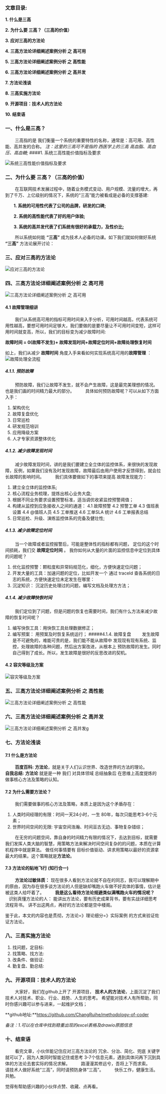 ### 文章目录:
**1. 什么是三高**

**2. 为什么要 三高？（三高的价值）**

**3. 应对三高的方法论**

**4. 三高方法论详细阐述案例分析 之 高可用**

**5. 三高方法论详细阐述案例分析 之 高性能**

**6.  三高方法论详细阐述案例分析 之 高并发**

**7. 方法论浅谈**

**8. 三高实施方法论**

**9. 开源项目：技术人的方法论**

**10. 结束语**


### 一、什么是三高？
&nbsp; &nbsp; &nbsp; &nbsp; 三高指的是  我们衡量一个系统的重要特性的名称，通常是：高可用、高性能、高并发的合称。
*注：这里的三高可不是指的 西医学上的三高 高血脂、高血压、高血糖;*
####1. 系统三高性能价值指标及要求

![系统三高性能价值指标及要求](https://upload-images.jianshu.io/upload_images/4123569-7c19fb4b19718806.png?imageMogr2/auto-orient/strip%7CimageView2/2/w/1240)


### 二、为什么要 三高？（三高的价值）
&nbsp; &nbsp; &nbsp; &nbsp; 在互联网技术发展过程中，随着业务模式变动、用户规模、流量的增大，再到了千万、上亿级别的情况下，系统的“三高”能力被看成是必备的支撑基建:

&nbsp; &nbsp; &nbsp; &nbsp;**1. 系统的可用性代表了公司的品牌，研发的口碑;**

&nbsp; &nbsp; &nbsp; &nbsp;**2. 系统的高性能代表了好的用户体验;**

&nbsp; &nbsp; &nbsp; &nbsp;**3. 系统的高并发代表了们系统有很好的承载力，及性价比;**

&nbsp; &nbsp; &nbsp; &nbsp; 所以系统如何能 **“三高”** 成为技术人必备的功课。如下我们就如何做好系统 **“三高”** 方法论展开讨论：

### 三、应对三高的方法论
![应对三高的方法论](https://upload-images.jianshu.io/upload_images/4123569-05c7e5ced68a37f1.png?imageMogr2/auto-orient/strip%7CimageView2/2/w/1240)

### 四、三高方法论详细阐述案例分析 之 高可用
![三高方法论详细阐述案例分析 之 高可用](https://upload-images.jianshu.io/upload_images/4123569-18b29a82d4e9c3e8.png?imageMogr2/auto-orient/strip%7CimageView2/2/w/1240)


#### 4.1 故障管理细讲
&nbsp; &nbsp; &nbsp; &nbsp; 我们从系统高可用的指标可用时间来入手分析，可用时间越高，代表系统可用性越高，要想可用时间足够大，我们要做的是要尽量让不可用时间变短，这样可用时间就变高，所以，我们的目标变为减少故障时间:
&nbsp; &nbsp; &nbsp; &nbsp; 

**故障时间 = 0(故障不发生)+ 故障发现时间+故障定位时间+故障处理恢复时间**


如上，我们从减少 **故障时间** 角度入手来看如何实现系统高可用的**故障管理** ：
![故障处理全流程](https://upload-images.jianshu.io/upload_images/4123569-8f8f4ee483fd71ba.png?imageMogr2/auto-orient/strip%7CimageView2/2/w/1240)



##### 4.1.1. 预防故障
&nbsp; &nbsp; &nbsp; &nbsp; 预防故障，我们让故障不发生，就不会产生故障，这是最完美理想的情况。也是我们画的时间精力最大的部分。
&nbsp; &nbsp; &nbsp; &nbsp; 具体如何预防故障呢？可以从如下方面入手：
1. 架构优化 
2.  故障复盘优化 
3. 日常巡检 
4. 研发规范培训 
5. 应用降级方案
6. 人才专家资源整体优化
##### 4.1.2. 减少故障发现时间
&nbsp; &nbsp; &nbsp; &nbsp; 减少故障发现时间，讲的是我们要建立全立体的监控体系，来很快的发现故障，反例，如果我们没有及时发现故障，故障最后由用户使用才反馈得到，就会拉长故障的影响时间。
&nbsp; &nbsp; &nbsp; &nbsp; 我们具体要做如下的事项来提高 故障发现能力：
1. 建立全立体的监控体系;
2. 核心流程业务梳理，提炼出核心业务大盘;
3. 根据不同业务要求设置预警标准，适当调优收紧监控预警阈值；
4. 构建从监控到应急接收人之间的通道：
  4.1 故障预警
  4.2 预警工单
  4.3 值班表设置
  4.4 @值班人员
  4.5 工单推送
  4.6 工单SLA 统计
  4.6 工单报表总结
4. 日常巡检、升级、演练监控体系的完备及健壮性; 

##### 4.1.3. 减少故障定位时间
&nbsp; &nbsp; &nbsp; &nbsp;  当一个故障或者监控报警后，可能是整体性的指标都有问题， 定位的这个时间损耗，我们交 **故障定位时间**  。  我你如何从大量的片面的监控信息中定位到具体的问题呢？
1. 优化监控预警：颗粒度和异常码规范化，细化，方便快速定位问题；
2. 开发大量的工具：加速问题的定位，比如开发一个 通过 traceId 查各系统的日志的系统，方便快速定位未定发生在哪里：
3. 沉淀知识：  沉淀历史处理过的问题，编写文档及处理方方法；
   
##### 4.1.4. 减少故障快恢时间
&nbsp; &nbsp; &nbsp; &nbsp; 我们定位到了问题，但是问题的恢复也需要时间，我们有什么方法来减少故障的恢复时间呢？
1. 编写快恢工具：用快恢工具处理数据修正；
2. 编写预案： 用预案及时恢复系统运行；
#####4.1.4. 故障复盘
&nbsp; &nbsp; &nbsp; &nbsp; 发生故障是不可避免的，难能可贵的是，我们能不能从故障中 发现现有现有系统、监控，处理故障的各种问题，然后出方案改进，从根本上 预防故障的发生。同时自己得到了成长。所以，发生故障是很好的反思改进的契机。



#### 4.2 容灾等级及方案
![容灾等级及方案](https://upload-images.jianshu.io/upload_images/4123569-6a6c36fb78e4b741.png?imageMogr2/auto-orient/strip%7CimageView2/2/w/1240)

### 五、三高方法论详细阐述案例分析 之 高性能

![三高方法论详细阐述案例分析 之 高性能](https://upload-images.jianshu.io/upload_images/4123569-9074de3cb663acaf.png?imageMogr2/auto-orient/strip%7CimageView2/2/w/1240)


### 六、三高方法论详细阐述案例分析 之 高并发
![三高方法论详细阐述案例分析 之 高并发g](https://upload-images.jianshu.io/upload_images/4123569-bbe24910373a3602.png?imageMogr2/auto-orient/strip%7CimageView2/2/w/1240)

### 七、方法论浅谈
#### 7.1 什么是方法论
&nbsp; &nbsp; &nbsp; &nbsp;  **百度百科:**  **方法论**，就是关于人们认识世界、改造世界的方法的理论。
&nbsp; &nbsp; &nbsp; &nbsp;  **自我总结:** **方法论** 就是是一种 我们 对具体领域 总结抽象后 在思维上高度提炼的做事核心方法及策略的认知。 
#### 7.2 为什么需要方法论？
&nbsp; &nbsp; &nbsp; &nbsp; 我们需要做事的核心方法及策略，本质上是因为这个矛盾存在：
1. 人类时间经理的有限：时间一天24小时，一生 80年，每次只能思考3-6个元素；
2. 世界时间空间的无限: 宇宙空间浩瀚、时间亘古无边、事物复杂错综；

&nbsp; &nbsp; &nbsp; &nbsp; 在无穷的问题空间，靠自身的时间精力有限的情况下，去达到目标，就需要我们发挥人类大脑的智慧，用策略方法来解决时间空间复杂的的问题，本质在计算机程序中就是算法。
做任何事情要有 目标价值驱动、讲求用策略以最好的资源拿最大的结果。这个策略就是**方法论**。
#### 7.3 方法论的贴地飞行 (知行合一)

&nbsp; &nbsp; &nbsp; &nbsp; **方法论过敏体质：** 现在很多人看到方法论就不自在的同志，我可以理解期中的原由，因为存在很多谈方法论的人但是缺却嘴跑火车做不好具体的事情，估计是被这类人给吓着了。
&nbsp; &nbsp; &nbsp; &nbsp; **我是这么看待方法论规避类似满嘴跑火车的情况呢？**
&nbsp; &nbsp; &nbsp; &nbsp;识别真懂方法论的人： 能讲出方法论，要有历史成果背书，要有实战详细思考流程背书。 讲不出这两点，再好的方法论都是空中楼阁。

鉴于此，本文的内容也是贯彻，方法论=》理论细分=》实际案例  的方式来验证佐证方法论。

### 八、三高实施方法论
1. 找问题，定目标:
2. 找策略、找方法:
3. 改条件、做验证:
4. 勤复盘、勤总结:


### 九、开源项目：技术人的方法论
&nbsp; &nbsp; &nbsp; &nbsp; 大家好，我们在github上开了 开源项目， **技术人的方法论**，上面沉淀了我们技术人对技术、职业、行业、趋势、人生的思考。 希望能对技术人有所帮助，同时你感兴趣可以参与进来，一起维护文档；

**github地址:**https://github.com/ChangRuihe/methodology-of-coder

*备注：1.可以在仓库中找到稳重出现的excel表格及drawio原图信息*

### 十、结束语

&nbsp; &nbsp; &nbsp; &nbsp; 看完文章，小伙伴能记住应对三高方法论的 冗余、分治、简化、兜底 关键字 就可以了，因为人类同时智能记住或思考 3-7个信息元素，遇到具体问再下沉到具体的方法论去套实际的情况求解。
&nbsp; &nbsp; &nbsp; &nbsp; 路漫漫其修远兮，吾将上下而求索。
&nbsp; &nbsp; &nbsp; &nbsp; 请技术人做好系统“三高”，同时请预防身体“三高”。 
&nbsp; &nbsp; &nbsp; &nbsp; 快乐工作，健康生活。共勉。

觉得有帮助感兴趣的小伙伴点赞、收藏、点再看。

